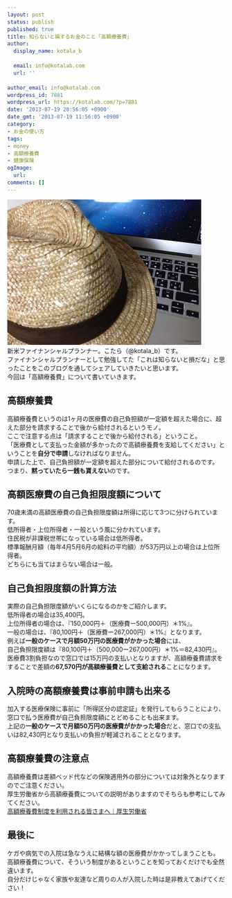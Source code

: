 ```yaml
---
layout: post
status: publish
published: true
title: 知らないと損するお金のこと「高額療養費」
author:
  display_name: kotala_b

  email: info@kotalab.com
  url: ''

author_email: info@kotalab.com
wordpress_id: 7881
wordpress_url: https://kotalab.com/?p=7881
date: '2013-07-19 20:56:05 +0900'
date_gmt: '2013-07-19 11:56:05 +0900'
category:
- お金の使い方
tags:
- money
- 高額療養費
- 健康保険
ogImage:
  url:
comments: []
---
```

<p><img src="/wp-content/uploads/money_130719-448x336.jpg" alt="money_130719" width="448" height="336" class="alignnone size-large wp-image-7885" /><br />
新米ファイナンシャルプランナー。こたら（@kotala_b）です。<br />
ファイナンシャルプランナーとして勉強してた「これは知らないと損だな」と思ったことをこのブログを通してシェアしていきたいと思います。<br />
今回は「高額療養費」について書いていきます。<br />
</p>
<!--more-->
<h2>高額療養費</h2>
<p>高額療養費というのは1ヶ月の医療費の自己負担額が一定額を超えた場合に、超えた部分を請求することで後から給付されるというモノ。<br />
ここで注意する点は「請求することで後から給付される」ということ。<br />
「医療費として支払った金額が多かったので高額療養費を支給してください」ということを<strong>自分で申請</strong>しなければなりません。<br />
申請した上で、自己負担額が一定額を超えた部分について給付されるのです。<br />
つまり、<strong>黙っていたら一銭も貰えない</strong>のです。</p>
<h2>高額医療費の自己負担限度額について</h2>
<p>70歳未満の高額医療費の自己負担限度額は所得に応じて3つに分けられています。<br />
低所得者・上位所得者・一般という風に分かれています。<br />
住民税が非課税世帯になっている場合は低所得者。<br />
標準報酬月額（毎年4月5月6月の給料の平均額）が53万円以上の場合は上位所得者。<br />
どちらにも当てはまらない場合は一般。</p>
<h2>自己負担限度額の計算方法</h2>
<p>実際の自己負担限度額がいくらになるのかをご紹介します。<br />
低所得者の場合は35,400円。<br />
上位所得者の場合は、『150,000円＋（医療費ー500,000円）＊1%』。<br />
一般の場合は、『80,100円＋（医療費ー267,000円）＊1%』となります。<br />
例えば<strong>一般のケースで月額50万円の医療費がかかった場合</strong>には、<br />
自己負担限度額は『80,100円＋（500,000ー267,000円）＊1%＝82,430円』。<br />
医療費3割負担なので窓口では15万円の支払いとなりますが、高額療養費請求をすることで差額の<strong>67,570円が高額療養費として支給される</strong>ことになります。</p>
<h2>入院時の高額療養費は事前申請も出来る</h2>
<p>加入する医療保険に事前に「所得区分の認定証」を発行してもらうことにより、窓口で払う医療費が自己負担限度額にとどめることも出来ます。<br />
上記の<strong>一般のケースで月額50万円の医療費がかかった場合</strong>だと、窓口での支払いは82,430円となり支払いの負担が軽減されることとなります。</p>
<h2>高額療養費の注意点</h2>
<p>高額療養費は差額ベッド代などの保険適用外の部分については対象外となりますのでご注意ください。<br />
厚生労働省から高額療養費についての説明がありますのでそちらも参考にしてみてください。<br />
<a href="http://www.mhlw.go.jp/seisakunitsuite/bunya/kenkou_iryou/iryouhoken/juuyou/kougakuiryou/index.html" target="_blank">高額療養費制度を利用される皆さまへ｜厚生労働省</a></p>
<h2>最後に</h2>
<p>ケガや病気での入院は急なうえに結構な額の医療費がかかってしまうことも。<br />
高額療養費について、そういう制度があるということを知っておくだけでも全然違います。<br />
自分だけじゃなく家族や友達など周りの人が入院した時は是非教えてあげてください！</p>
